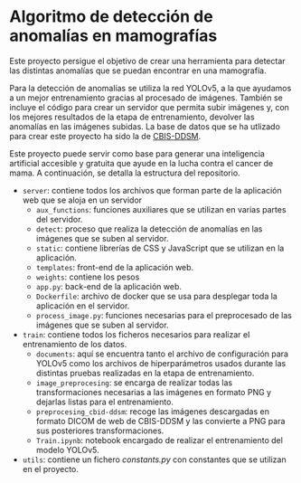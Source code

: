 # Algoritmo de detección de anomalías en mamografías

Este proyecto persigue el objetivo de crear una herramienta para detectar las distintas anomalías que se puedan encontrar en una mamografía.

Para la detección de anomalías se utiliza la red YOLOv5, a la que ayudamos a un mejor entrenamiento gracias al procesado de imágenes. También se incluye el código para crear un servidor que permita subir imágenes y, con los mejores resultados de la etapa de entrenamiento, devolver las anomalías en las imágenes subidas. La base de datos que se ha utlizado para crear este proyecto ha sido la de [CBIS-DDSM](https://wiki.cancerimagingarchive.net/display/Public/CBIS-DDSM).

Este proyecto puede servir como base para generar una inteligencia artificial accesible y gratuita que ayude en la lucha contra el cancer de mama. A continuación, se detalla la estructura del repositorio.

* <code>server</code>: contiene todos los archivos que forman parte de la aplicación web que se aloja en un servidor
  * <code>aux_functions</code>: funciones auxiliares que se utilizan en varias partes del servidor.
  * <code>detect</code>: proceso que realiza la detección de anomalías en las imágenes que se suben al servidor.
  * <code>static</code>: contiene librerías de CSS y JavaScript que se utilizan en la aplicación.
  * <code>templates</code>: front-end de la aplicación web.
  * <code>weights</code>: contiene los pesos
  * <code>app.py</code>: back-end de la aplicación web.
  * <code>Dockerfile</code>: archivo de docker que se usa para desplegar toda la aplicación en el servidor.
  * <code>process_image.py</code>: funciones necesarias para el preprocesado de las imágenes que se suben al servidor.
* <code>train</code>: contiene todos los ficheros necesarios para realizar el entrenamiento de los datos.
  * <code>documents</code>: aquí se encuentra tanto el archivo de configuración para YOLOv5 como los archivos de hiperparámetros usados durante las distintas pruebas realizadas en la etapa de entrenamiento.
  * <code>image_preprocesing</code>: se encarga de realizar todas las transformaciones necesarias a las imágenes en formato PNG y dejarlas listas para el entrenamiento.
  * <code>preprocesing_cbid-ddsm</code>: recoge las imágenes descargadas en formato DICOM de web de CBIS-DDSM y las convierte a PNG para sus posteriores transformaciones.
  * <code>Train.ipynb</code>: notebook encargado de realizar el entrenamiento del modelo YOLOv5.
* <code>utils</code>: contiene un fichero _constants.py_ con constantes que se utilizan en el proyecto.
